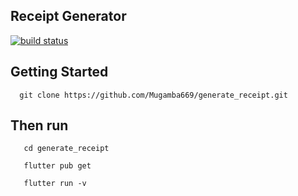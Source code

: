 ## Receipt Generator
[![build status](https://api.codemagic.io/apps/6288af8cd44138e2fceba223/6288af8cd44138e2fceba222/status_badge.svg)](https://codemagic.io/apps/6288af8cd44138e2fceba223/6288af8cd44138e2fceba222/latest_build)

## Getting Started
```
  git clone https://github.com/Mugamba669/generate_receipt.git
```
## Then run

```
   cd generate_receipt
```
```
   flutter pub get
```
```
   flutter run -v
```

